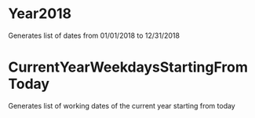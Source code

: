 # Year2018
Generates list of dates from 01/01/2018 to 12/31/2018
# CurrentYearWeekdaysStartingFromToday
Generates list of working dates of the current year starting from today

